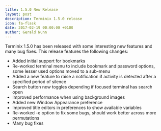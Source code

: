 ```yaml
---
title: 1.5.0 New Release
layout: post
description: Terminix 1.5.0 release
icon: fa-flask 
date: 2017-02-19 00:00:00 +0100
author: Gerald Nunn
---
```


Terminix 1.5.0 has been released with some interesting new features and many bug fixes. This release features the following changes:

* Added initial support for bookmarks
* Re-worked terminal menu to include bookmark and password options, some lesser used options moved to a sub-menu
* Added a new feature to raise a notification if activity is detected after a specified period of silence
* Search button now toggles depending if focused terminal has search open
* Improved performance when using background images
* Added new Window Appearance preference
* Improved title editors in preferences to show available variables
* Re-worked -e option to fix some bugs, should work better across more permutations
* Many bug fixes

